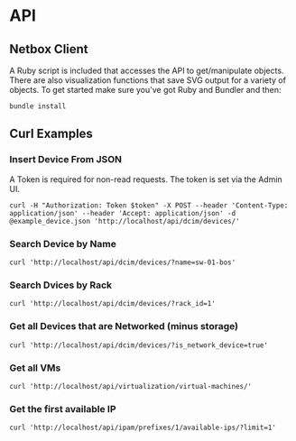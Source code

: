# API

## Netbox Client

A Ruby script is included that accesses the API to get/manipulate objects. There are also visualization functions that save SVG output for a variety of objects. To get started make sure you've got Ruby and Bundler and then:

```
bundle install
```

## Curl Examples

### Insert Device From JSON

A Token is required for non-read requests. The token is set via the Admin UI.

```
curl -H "Authorization: Token $token" -X POST --header 'Content-Type: application/json' --header 'Accept: application/json' -d @example_device.json 'http://localhost/api/dcim/devices/'
```

### Search Device by Name

```
curl 'http://localhost/api/dcim/devices/?name=sw-01-bos'
```

### Search Dvices by Rack

```
curl 'http://localhost/api/dcim/devices/?rack_id=1'
```

### Get all Devices that are Networked (minus storage)

```
curl 'http://localhost/api/dcim/devices/?is_network_device=true'
```

### Get all VMs

```
curl 'http://localhost/api/virtualization/virtual-machines/'
```

### Get the first available IP

```
curl 'http://localhost/api/ipam/prefixes/1/available-ips/?limit=1'
```

